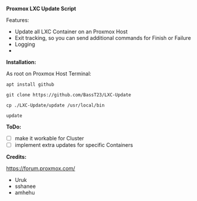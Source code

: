 **Proxmox LXC Update Script**

Features:
- Update all LXC Container on an Proxmox Host
- Exit tracking, so you can send additional commands for Finish or Failure 
- Logging
- 
**Installation:**

As root on Proxmox Host Terminal:
```
apt install github
```
```
git clone https://github.com/BassT23/LXC-Update
```
```
cp ./LXC-Update/update /usr/local/bin
```
```
update
```
**ToDo:**

- [ ] make it workable for Cluster
- [ ] implement extra updates for specific Containers

**Credits:**

https://forum.proxmox.com/
- Uruk
- sshanee
- amhehu
